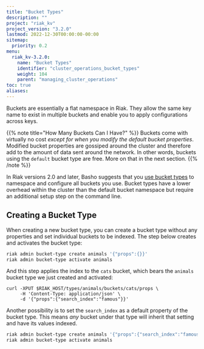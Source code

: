 ```yaml
---
title: "Bucket Types"
description: ""
project: "riak_kv"
project_version: "3.2.0"
lastmod: 2022-12-30T00:00:00-00:00
sitemap:
  priority: 0.2
menu:
  riak_kv-3.2.0:
    name: "Bucket Types"
    identifier: "cluster_operations_bucket_types"
    weight: 104
    parent: "managing_cluster_operations"
toc: true
aliases:
---
```


Buckets are essentially a flat namespace in Riak. They allow the same
key name to exist in multiple buckets and enable you to apply
configurations across keys.

{{% note title="How Many Buckets Can I Have?" %}}
Buckets come with virtually no cost _except for when you modify the default
bucket properties_. Modified bucket properties are gossiped around the cluster
and therefore add to the amount of data sent around the network. In other
words, buckets using the `default` bucket type are free. More on that in the
next section.
{{% /note %}}

In Riak versions 2.0 and later, Basho suggests that you [use bucket types]({{<baseurl>}}riak/kv/3.2.0/developing/usage/bucket-types) to namespace and configure all buckets you use. Bucket types have a lower overhead within the cluster than the
default bucket namespace but require an additional setup step on the
command line.

## Creating a Bucket Type

When creating a new bucket type, you can create a bucket type without
any properties and set individual buckets to be indexed. The step below
creates and activates the bucket type:

```bash
riak admin bucket-type create animals '{"props":{}}'
riak admin bucket-type activate animals
```

And this step applies the index to the `cats` bucket, which bears the
`animals` bucket type we just created and activated:

```curl
curl -XPUT $RIAK_HOST/types/animals/buckets/cats/props \
     -H 'Content-Type: application/json' \
     -d '{"props":{"search_index":"famous"}}'
```

Another possibility is to set the `search_index` as a default property
of the bucket type. This means _any_ bucket under that type will
inherit that setting and have its values indexed.

```bash
riak admin bucket-type create animals '{"props":{"search_index":"famous"}}'
riak admin bucket-type activate animals
```

